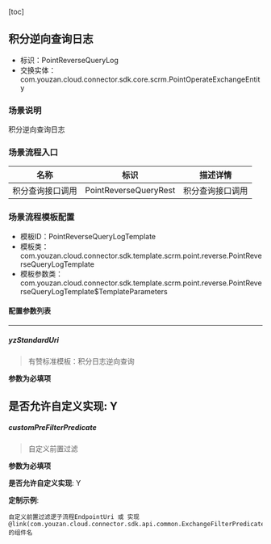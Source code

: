 [toc]

## 积分逆向查询日志
- 标识：PointReverseQueryLog
- 交换实体：com.youzan.cloud.connector.sdk.core.scrm.PointOperateExchangeEntity
### 场景说明
积分逆向查询日志
### 场景流程入口

名称 | 标识 | 描述详情
---|---|---
积分查询接口调用 | PointReverseQueryRest | 积分查询接口调用

### 场景流程模板配置
- 模板ID：PointReverseQueryLogTemplate
- 模板类：com.youzan.cloud.connector.sdk.template.scrm.point.reverse.PointReverseQueryLogTemplate
- 模板参数类：com.youzan.cloud.connector.sdk.template.scrm.point.reverse.PointReverseQueryLogTemplate$TemplateParameters

#### 配置参数列表

---
##### yzStandardUri
> 有赞标准模板：积分日志逆向查询

**参数为必填项**


**是否允许自定义实现**: Y
---
##### customPreFilterPredicate
> 自定义前置过滤

**参数为必填项**


**是否允许自定义实现**: Y

**定制示例**:
```
自定义前置过滤逻子流程EndpointUri 或 实现@link(com.youzan.cloud.connector.sdk.api.common.ExchangeFilterPredicate)的组件名
```

